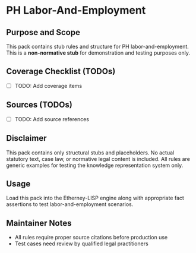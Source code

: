 # PH Labor-And-Employment

## Purpose and Scope

This pack contains stub rules and structure for PH labor-and-employment. This is a **non-normative stub** for demonstration and testing purposes only.

## Coverage Checklist (TODOs)

- [ ] TODO: Add coverage items

## Sources (TODOs)

- [ ] TODO: Add source references

## Disclaimer

This pack contains only structural stubs and placeholders. No actual statutory text, case law, or normative legal content is included. All rules are generic examples for testing the knowledge representation system only.

## Usage

Load this pack into the Etherney-LISP engine along with appropriate fact assertions to test labor-and-employment scenarios.

## Maintainer Notes

- All rules require proper source citations before production use
- Test cases need review by qualified legal practitioners
